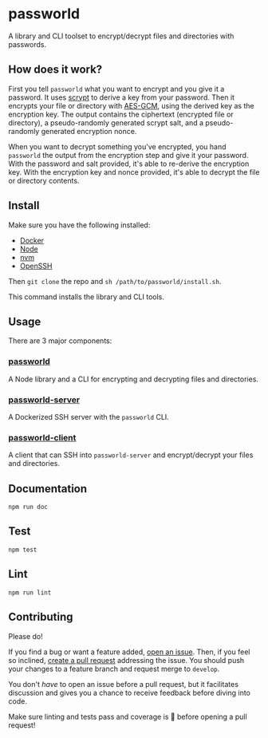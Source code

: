 # passworld

A library and CLI toolset to encrypt/decrypt files and directories with passwords.

## How does it work?

First you tell `passworld` what you want to encrypt and you give it a password. It uses [scrypt](https://en.wikipedia.org/wiki/Scrypt) to derive a key from your password. Then it encrypts your file or directory with [AES-GCM](https://en.wikipedia.org/wiki/Galois/Counter_Mode), using the derived key as the encryption key. The output contains the ciphertext (encrypted file or directory), a pseudo-randomly generated scrypt salt, and a pseudo-randomly generated encryption nonce.

When you want to decrypt something you've encrypted, you hand `passworld` the output from the encryption step and give it your password. With the password and salt provided, it's able to re-derive the encryption key. With the encryption key and nonce provided, it's able to decrypt the file or directory contents.

## Install

Make sure you have the following installed:

* [Docker](https://docs.docker.com/install/)
* [Node](https://nodejs.org/en/download/)
* [nvm](https://github.com/nvm-sh/nvm)
* [OpenSSH](https://www.openssh.com/)

Then `git clone` the repo and `sh /path/to/passworld/install.sh`.

This command installs the library and CLI tools.

## Usage

There are 3 major components:

### [passworld](./usage/passworld.md)

A Node library and a CLI for encrypting and decrypting files and directories.

### [passworld-server](./usage/passworld-server.md)

A Dockerized SSH server with the `passworld` CLI.

### [passworld-client](./usage/passworld-client.md)

A client that can SSH into `passworld-server` and encrypt/decrypt your files and directories.

## Documentation

`npm run doc`

## Test

`npm test`

## Lint

`npm run lint`

## Contributing

Please do!

If you find a bug or want a feature added, [open an issue](https://github.com/zbo14/passworld/issues/new). Then, if you feel so inclined, [create a pull request](https://github.com/zbo14/passworld/compare/develop...) addressing the issue. You should push your changes to a feature branch and request merge to `develop`.

You don't *have* to open an issue before a pull request, but it facilitates discussion and gives you a chance to receive feedback before diving into code.

Make sure linting and tests pass and coverage is 💯 before opening a pull request!
